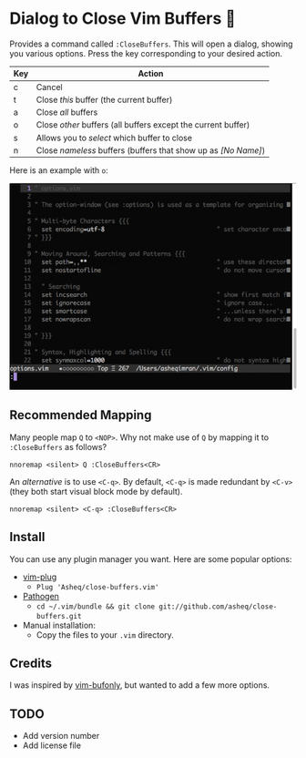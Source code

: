 # Dialog to Close Vim Buffers 📖

Provides a command called `:CloseBuffers`. This will open a dialog, showing you various options. Press the key corresponding to your desired action.
<table>
    <thead>
        <th>Key</th>
        <th>Action</th>
    </thead>
    <tbody>
    <tr>
        <td>c</td>
        <td>Cancel</td>
    </tr>
    <tr>
        <td>t</td>
        <td>Close <i>this</i> buffer (the current buffer)</td>
    </tr>
    <tr>
        <td>a</td>
        <td>Close <i>all</i> buffers</td>
    </tr>
    <tr>
        <td>o</td>
        <td>Close <i>other</i> buffers (all buffers except the current buffer)</td>
    </tr>
    <tr>
        <td>s</td>
        <td>Allows you to <i>select</i> which buffer to close</td>
    </tr>
    <tr>
        <td>n</td>
        <td>Close <i>nameless</i> buffers (buffers that show up as <i>[No Name]</i>)</td>
    </tr>
    </tbody>
</table>

Here is an example with `o`:

![Screenshot](/doc/screencapture.gif?raw=true)

## Recommended Mapping

Many people map `Q` to `<NOP>`. Why not make use of `Q` by mapping it to `:CloseBuffers` as follows?

    nnoremap <silent> Q :CloseBuffers<CR>
    
An *alternative* is to use `<C-q>`. By default, `<C-q>` is made redundant by `<C-v>` (they both start visual block mode by default).

    nnoremap <silent> <C-q> :CloseBuffers<CR>
    
## Install
You can use any plugin manager you want. Here are some popular options:

- [vim-plug](https://github.com/junegunn/vim-plug)
  - `Plug 'Asheq/close-buffers.vim'`
- [Pathogen](https://github.com/tpope/vim-pathogen)
  - `cd ~/.vim/bundle && git clone git://github.com/asheq/close-buffers.git`
- Manual installation:
  - Copy the files to your `.vim` directory.

## Credits

I was inspired by [vim-bufonly](https://github.com/schickling/vim-bufonly), but wanted to add a few more options.

## TODO

- Add version number
- Add license file
